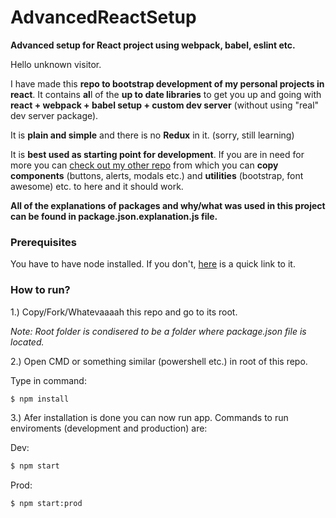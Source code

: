# AdvancedReactSetup
**Advanced setup for React project using webpack, babel, eslint etc.**

Hello unknown visitor. 

I have made this **repo to bootstrap development of my personal projects in react**. 
It contains **al**l of the **up to date libraries** to get you up and going with **react + webpack + babel setup + custom dev server** (without using "real" dev server package).


It is **plain and simple** and there is no **Redux** in it. (sorry, still learning)


It is **best used as starting point for development**. If you are in need for more you can [check out my other repo](https://github.com/Uraharadono/ReactTodo) from which you can **copy components** (buttons, alerts, modals etc.) and **utilities** (bootstrap, font awesome) etc. to here and it should work.
 

**All of the explanations of packages and why/what was used in this project can be found in package.json.explanation.js file.**

### Prerequisites

You have to have node installed. If you don't, [here](https://nodejs.org/en/) is a quick link to it.

### How to run?

1.) Copy/Fork/Whatevaaaah this repo and go to its root. 

*Note: Root folder is condisered to be a folder where package.json file is located.*

2.) Open CMD or something similar (powershell etc.) in root of this repo. 

Type in command:

```sh
$ npm install
```

3.) Afer installation is done you can now run app. Commands to run enviroments (development and production) are:

Dev: 
```sh
$ npm start
```

Prod: 
```sh
$ npm start:prod
```


